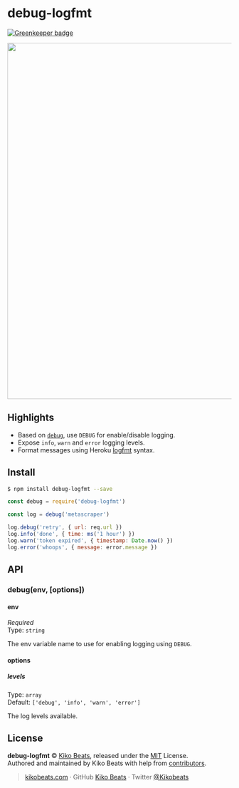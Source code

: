 # debug-logfmt

[![Greenkeeper badge](https://badges.greenkeeper.io/Kikobeats/debug-logfmt.svg)](https://greenkeeper.io/)

<div align="center">
	<img width="800" src="https://i.imgur.com/R0cd2Gj.png" >
</div>

## Highlights

- Based on [`debug`](https://www.npmjs.com/package/debug), use `DEBUG` for enable/disable logging.
- Expose `info`, `warn` and `error` logging levels.
- Format messages using Heroku [logfmt](https://brandur.org/logfmt) syntax.

## Install

```bash
$ npm install debug-logfmt --save
```

```js
const debug = require('debug-logfmt')

const log = debug('metascraper')

log.debug('retry', { url: req.url })
log.info('done', { time: ms('1 hour') })
log.warn('token expired', { timestamp: Date.now() })
log.error('whoops', { message: error.message })
```

## API

### debug(env, [options])

#### env

*Required*<br>
Type: `string`

The env variable name to use for enabling logging using `DEBUG`.

#### options

##### levels

Type: `array`<br>
Default: `['debug', 'info', 'warn', 'error']`

The log levels available.

## License

**debug-logfmt** © [Kiko Beats](https://kikobeats.com), released under the [MIT](https://github.com/Kikobeats/debug-logfmt/blob/master/LICENSE.md) License.<br>
Authored and maintained by Kiko Beats with help from [contributors](https://github.com/Kikobeats/debug-logfmt/contributors).

> [kikobeats.com](https://kikobeats.com) · GitHub [Kiko Beats](https://github.com/Kikobeats) · Twitter [@Kikobeats](https://twitter.com/Kikobeats)
